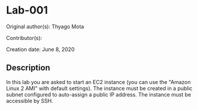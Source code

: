 # Lab-001

Original author(s): Thyago Mota

Contributor(s):

Creation date: June 8, 2020

## Description
In this lab you are asked to start an EC2 instance (you can use the "Amazon Linux 2 AMI" with default settings).  The instance must be created in a public subnet configured to auto-assign a public IP address.  The instance must be accessible by SSH.
